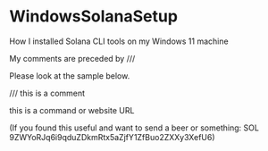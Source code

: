# WindowsSolanaSetup
How I installed Solana CLI tools on my Windows 11 machine

My comments are preceded by ///

Please look at the sample below.

/// this is a comment

this is a command or website URL



(If you found this useful and want to send a beer or something: SOL 9ZWYoRJq6i9qduZDkmRtx5aZjfY1ZfBuo2ZXXy3XefU6)
